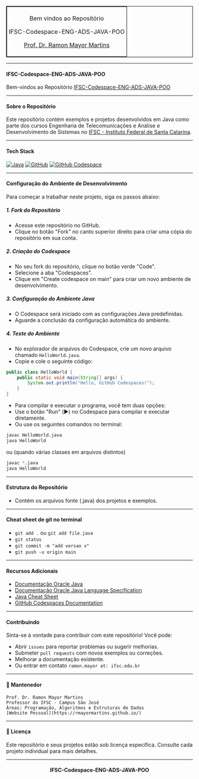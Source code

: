 <table align="center" border="1" cellpadding="5" cellspacing="0" style="border-collapse: collapse; border: 1px solid black;">
  <tr>
    <td style="border: 1px solid black; padding: 5px;">
      <p style="text-align: center;">Bem vindos ao Repositório</p>
      <p style="text-align: center;">IFSC-Codespace-ENG-ADS-JAVA-POO</p>
      <p style="text-align: center;"><a href="https://rmayormartins.github.io/" target="_blank">Prof. Dr. Ramon Mayor Martins</a></p>
    </td>
  </tr>
</table>

---

#### IFSC-Codespace-ENG-ADS-JAVA-POO

Bem-vindos ao Repositório [IFSC-Codespace-ENG-ADS-JAVA-POO](https://github.com/rmayormartins/IFSC-Codespace-ENG-ADS-JAVA-POO)

---

#### Sobre o Repositório

Este repositório contém exemplos e projetos desenvolvidos em Java como parte dos cursos Engenharia de Telecomunicações e Análise e Desenvolvimento de Sistemas no [IFSC - Instituto Federal de Santa Catarina](https://www.ifsc.edu.br/).

---

#### Tech Stack

[![Java](https://img.shields.io/badge/Java-%23ED8B00.svg?logo=openjdk&logoColor=white)](#)
[![GitHub](https://img.shields.io/badge/GitHub-%23121011.svg?logo=github&logoColor=white)](#)
[![GitHub Codespace](https://img.shields.io/badge/GitHub-Codespace-blue)](#)

---

#### Configuração do Ambiente de Desenvolvimento

Para começar a trabalhar neste projeto, siga os passos abaixo:

##### 1. Fork do Repositório

- Acesse este repositório no GitHub.
- Clique no botão "Fork" no canto superior direito para criar uma cópia do repositório em sua conta.

##### 2. Criação do Codespace

- No seu fork do repositório, clique no botão verde "Code".
- Selecione a aba "Codespaces".
- Clique em "Create codespace on main" para criar um novo ambiente de desenvolvimento.

##### 3. Configuração do Ambiente Java

- O Codespace será iniciado com as configurações Java predefinidas.
- Aguarde a conclusão da configuração automática do ambiente.

##### 4. Teste do Ambiente

- No explorador de arquivos do Codespace, crie um novo arquivo chamado `HelloWorld.java`.
- Copie e cole o seguinte código:

```java
public class HelloWorld {
    public static void main(String[] args) {
        System.out.println("Hello, GitHub Codespaces!");
    }
}
```

- Para compilar e executar o programa, você tem duas opções:
- Use o botão "Run" (▶️) no Codespace para compilar e executar diretamente.
- Ou use os seguintes comandos no terminal:

```bash
javac HelloWorld.java
java HelloWorld
```
ou (quando várias classes em arquivos distintos)
```bash
javac *.java
java HelloWorld
```

---

#### Estrutura do Repositório

- Contém os arquivos fonte (.java) dos projetos e exemplos.

---

#### Cheat sheet de git no terminal

- ```git add .``` ou ```git add file.java```
- ```git status```
- ```git commit -m "add versao x"```
- ```git push -u origin main```

---

#### Recursos Adicionais

- [Documentação Oracle Java](https://dev.java/learn/)
- [Documentação Oracle Java Language Specification](https://docs.oracle.com/javase/specs/jls/se22/jls22.pdf)
- [Java Cheat Sheet](https://introcs.cs.princeton.edu/java/11cheatsheet/)
- [GitHub Codespaces Documentation](https://docs.github.com/en/codespaces)

---

#### Contribuindo

Sinta-se à vontade para contribuir com este repositório! Você pode:

- Abrir ```issues``` para reportar problemas ou sugerir melhorias.
- Submeter ```pull requests``` com novos exemplos ou correções.
- Melhorar a documentação existente.
- Ou entrar em contato ```ramon.mayor at: ifsc.edu.br```

---

#### 🧰 Mantenedor
```
Prof. Dr. Ramon Mayor Martins
Professor do IFSC - Campus São José
Áreas: Programação, Algoritmos e Estruturas de Dados
[Website Pessoal](https://rmayormartins.github.io/)
```
---

#### 📝 Licença

Este repositório e seus projetos estão sob licença específica. Consulte cada projeto individual para mais detalhes.

---
<div align="center">
  
#### IFSC-Codespace-ENG-ADS-JAVA-POO

</div>


